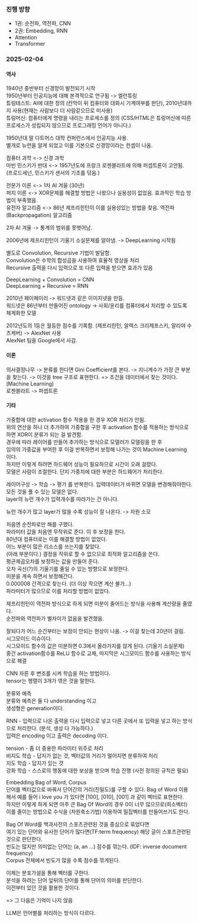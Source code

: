 ### 진행 방향 
- 1권: 순전파, 역전파, CNN  
- 2권: Embedding, RNN
- Attention
- Transformer

### 2025-02-04 

#### 역사
1940년 중반부터 신경망이 발전되기 시작  
1950년부터 인공지능에 대해 본격적으로 연구됨 -> 엘런튜링  
튜링테스트: AI에 대한 정의 (칸막이 뒤 컴퓨터와 대화시 기계여부를 판단), 2010년대까지 사용(현재는 사람보다 더 사람같으므로 미사용)  
튜링머신: 컴퓨터에게 명령을 내리는 프로세스를 정의  (CSS/HTML은 튜링머신에 따른 프로세스가 성립되지 않으므로 프로그래밍 언어가 아니다.)  

1950년대 말 다트머스 대학 컨퍼런스에서 인공지능 사용.  
별개로 뉴런을 알게 되었고 이를 기본으로 신경망이라는 컨셉이 나옴.  

컴퓨터 과학 <-> 신경 과학  
마빈 민스키가 반대 <-> 1957년도에 프랑크 로젠블라트에 의해 퍼셉트론이 고안됨.  
(프로드세넌, 민스키가 센서의 기초를 닦음.)

전문가 이론 <-> 1차 AI 겨울 (30년)  
퍼지 이론 <->  XOR문제를 해결할 방법은 나왔으나 실용성이 없었음. 효과적인 학습 방법이 부족했음.  
유전자 알고리즘 <-> 86년 제프리힌턴이 이를 실용성있는 방법을 찾음. 역전파(Backpropagation) 알고리즘  

2차 AI 겨울 -> 통계의 범위를 못벗어남. 

2006년에 제프리힌턴이 기울기 소실문제를 알아냄.  -> DeepLearning 시작됨  

별도로 Convolution, Recursive 기법이 발달함.  
Convolution은 수학의 합성곱을 사용하여 효율적 영상을 처리  
Recursive 출력을 다시 입력으로 또 다른 입력을 받으면 효과가 있음  

DeepLearning + Convolution = CNN  
DeepLearning + Recursive = RNN  

2010년 페이페이리 ->  워드넷과 같은 이미지넷을 만듬.  
워드넷은 86년부터 만들어진 ontology -> 사회/윤리를 컴퓨터에서 처리할 수 있도록 체계화한 모델  

2012년도의 1등은 월등한 점수를 기록함.  (제프리힌턴, 알렉스 크리제프스키, 알리야 수츠케버) -> AlexNet 사용  
AlexNet 팀을 Google에서 사감.  

#### 이론  
의사결정나무 -> 분류를 한다면 Gini Coefficient를 본다. -> 지니계수가 가장 큰 부분을 찾는다. -> 이것을 tree 구조로 표현한다. => 조건을 데이터에서 찾는 것이다. (Machine Learning)  
로젠블라트 -> 퍼셉트론 

#### 기타  
가중합에 대한 activation 함수 적용을 한 경우 XOR 처리가 안됨.  
위의 연산을 하나 더 추가하여 가중합을 구한 후 activation 함수를 적용하는 방식으로 하면 XOR이 분류가 되는 걸 발견함.  
경우에 따라 레이어를 만들어 추가하는 방식으로 모델러가 모델링을 한 후  
임의의 가중값을 부여한 후 이걸 반복하면서 보정해 나가는 것이 Machine Learning 이다.  
하지만 이렇게 하려면 하드웨어 성능이 필요하므로 시간이 오래 걸렸다.  
모델은 사람이 조절한다. 단지 가중치에 대한 부분은 하드웨어가 처리한다.  

레이어구성 -> 학습 -> 평가 를 반복한다. 
입력데이터가 바뀌면 모델을 변경해줘야한다. 
모든 것을 풀 수 있는 모델은 없다.  
layer의 뉴런 개수가 입력개수를 따라가는 건 아니다.  

뉴런 개수가 많고 layer가 많을 수록 성능이 잘 나온다. -> 자원 소모  

처음엔 순전파로만 해를 구했다.  
파라미터 값을 처음엔 무작위로 준다. 이 후 보정을 한다.  
80년대 컴퓨터로는 이를 해결할 방법이 없었다.  
어느 부분이 많은 리소스를 쓰는지를 찾았다.  
(아래 부분이다.)
결정을 작위로 할 수 없으므로 최적화 알고리즘을 쓴다.  
평균제곱오차를 보정하는 값을 만들어 준다.  
오차 곡선(?)의 기울기를 줄일 수 있는 방향으로 보정한다.  
미분을 계속 하면서 보정해간다.  
0.000008 간격으로 찾는다. (더 이상 작으면 계산 불가...)  
파라미터가 많으므로 이를 처리할 방법이 없었다.  

제프리힌턴이 역전파 방식으로 하게 되면 미분이 줄어드는 방식을 사용해 계산량을 줄였다.  
순전파와 역전파가 별차이가 없음을 발견했음.  

잘되다가 어느 순간부터는 보정이 안되는 현상이 나옴.  -> 이걸 찾는데 20년이 걸림.  
시그모이드 이슈이다.  
시그모이드 함수의 값은 미분하면 0.3에서 올라가지를 않게 된다. (기울기 소실문제)  
중간 activation함수를 ReLU 함수로 교체, 마지막은 시그모이드 함수를 사용하는 방식으로 해결  

CNN 자른 후 변조를 시켜 학습을 하는 방법이다.  
tensor는 행렬이 3개가 엮은 것을 말한다.  

분류와 예측  
분류와 예측은 둘 다 understanding 이고  
생성형은 generation이다.  

RNN - 입력으로 나온 출력을 다시 입력으로 넣고 다른 곳에서 또 입력을 넣고 하는 방식으로 처리한다.  (분석, 생성 다 가능하다.)  
입력은 encoding 이고 출력은 decoding 이다.  

tension - 좀 더 중용한 파라미터 위주로 처리  
비지도 학습 - 답지가 없는 것, 벡터값의 거리가 멀어지면 분류하여 처리  
지도 학습 - 답지가 있는 것  
강화 학습 - 스스로의 행동에 대한 보상을 받으며 학습 진행 (사전 정의된 규칙은 필요)  

Embedding 
Bag of Word, Corpus  
단어를 벡터값으로 바꿔서 단어간의 거리(친밀도)를 구할 수 있다. 
Bag of Word 이용해서 예를 들어 i love you 가 있다면 [100], [010], [001] 과 같이 벡터로 표현한다.  
하지만 이렇게 하게 되면 아주 큰 Bag Of Word의 경우 0이 너무 많으므로(희소벡터) 이를 줄이는 방법으로 
수식을 (차원축소기법) 이용하여 밀집벡터를 만들어쓰기도 한다.

Bag Of Word를 백과사전의 스포츠관련된 것을 중심으로 묶었다면  
여기 있는 단어와 유사한 단어가 많다면(TF:term frequency) 해당 글이 스포츠관련된 것으로 판단한다.  
빈도는 많지만 의미없는 단어는 (a, an ...) 점수를 깎는다. (IDF: inverse document frequency)  
Corpus 전체에서 빈도가 많을 수록 점수를 깎게된다.  

이제는 분포가설을 통해 벡터를 구한다.  
분석을 하려는 단어 앞뒤의 단어를 통해 단어의 의미를 판단한다.  
이전부터 있던 것을 활용한 것이다.  

=> 그 다음은 기억이 나지 않음  

LLM은 언어별를 처리하는 방식이 다르다.  



